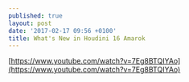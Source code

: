 ```yaml
---
published: true
layout: post
date: '2017-02-17 09:56 +0100'
title: What's New in Houdini 16 Amarok
---
```

[https://www.youtube.com/watch?v=7Eg8BTQIYAo](https://www.youtube.com/watch?v=7Eg8BTQIYAo)